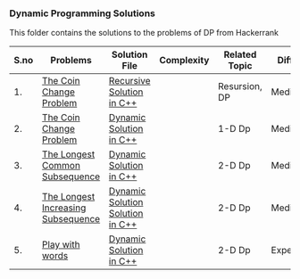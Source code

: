 ### Dynamic Programming Solutions 

This folder contains the solutions to the problems of DP from Hackerrank 

|S.no|Problems        |Solution File                  |Complexity                   |Related Topic   | Difficulty   |
|----|----------------|-------------------------------|-----------------------------|----------------|--------------|
|1.  |[The Coin Change Problem](https://www.hackerrank.com/challenges/coin-change/problem?h_r=profile)|[Recursive Solution in C++](https://github.com/soumilk/HackerRank_Programs/blob/master/Dynamic%20Programming/01.%20The%20Coin%20Change%20Problem_%20Dp.cpp)|         | Resursion, DP           |  Medium          | 
|2.  |[The Coin Change Problem](https://www.hackerrank.com/challenges/coin-change/problem?h_r=profile)|[Dynamic Solution in C++](https://github.com/soumilk/HackerRank_Programs/blob/master/Dynamic%20Programming/01.%20The%20Coin%20Change%20Problem_%20Dp.cpp)|             |  1-D Dp   | Medium    |
|3.  |[The Longest Common Subsequence](https://www.hackerrank.com/challenges/dynamic-programming-classics-the-longest-common-subsequence/problem?h_r=profile)|[Dynamic Solution in C++](https://github.com/soumilk/HackerRank_Programs/blob/master/Dynamic%20Programming/02.%20The%20Longest%20Common%20Subsequence.cpp)|      | 2-D Dp          |    Medium           |
|4.  |[The Longest Increasing Subsequence](https://www.hackerrank.com/challenges/longest-increasing-subsequent/problem?h_r=profile)| [Dynamic Solution Solution in C++](https://github.com/soumilk/HackerRank_Programs/blob/master/Dynamic%20Programming/03.%20The%20Longest%20Increasing%20Subsequence.cpp)|     | 2-D Dp    | Medium    |
|5.  |[Play with words](https://www.hackerrank.com/challenges/strplay/problem)|[Dynamic Solution in C++](https://github.com/soumilk/HackerRank_Programs/blob/master/Dynamic%20Programming/04.%20Play%20with%20words_dp.cpp)|  | 2-D Dp  | Experienced    |
